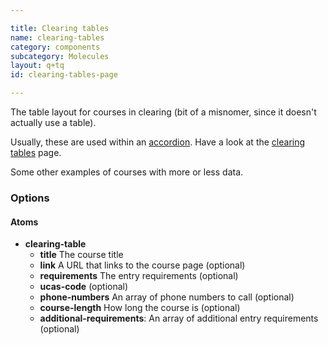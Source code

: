 ```yaml
---

title: Clearing tables
name: clearing-tables
category: components
subcategory: Molecules
layout: q+tq
id: clearing-tables-page

---
```


<div class="lead"><p>The table layout for courses in clearing (bit of a misnomer, since it doesn't actually use a table).</p></div>

<script>
component("clearing-table", {
  "title":"Economics",
  "link":"http://www.york.ac.uk/economics/undergraduate/courses/bsc-economics/",
  "requirements": "AAB",
  "ucas-code": "V400",
  "phone-numbers" : [
    "01904 324107",
    "01904 324108",
    "01904 324109"
  ],
  "course-length": "3 years",
  "additional-requirements":[
    "GCSE Mathematics grade B (or equivalent)",
    "Maths A level, no less than a B (or equivalent)"
  ]
});
</script>

Usually, these are used within an <a href="accordion.html">accordion</a>. Have a look at the <a href="clearing-tables-module.html">clearing tables</a> page.

Some other examples of courses with more or less data.

<script>
component("clearing-table", {
  "title":"Economics"
})+
component("clearing-table", {
  "title":"Economics",
  "link":"http://www.york.ac.uk/economics/undergraduate/courses/bsc-economics/",
  "ucas-code": "V400",
  "course-length": "3 years"
})+
component("clearing-table", {
  "title":"Economics",
  "requirements": "AAB",
  "phone-numbers" : [
    "01904 324107"
  ],
  "additional-requirements":[
    "Maths A level, no less than a B"
  ]
});
</script>



### Options

#### Atoms

* **clearing-table**
  * **title** The course title
  * **link** A URL that links to the course page (optional)
  * **requirements** The entry requirements (optional)
  * **ucas-code** (optional)
  * **phone-numbers** An array of phone numbers to call (optional)
  * **course-length** How long the course is (optional)
  * **additional-requirements**: An array of additional entry requirements (optional)
